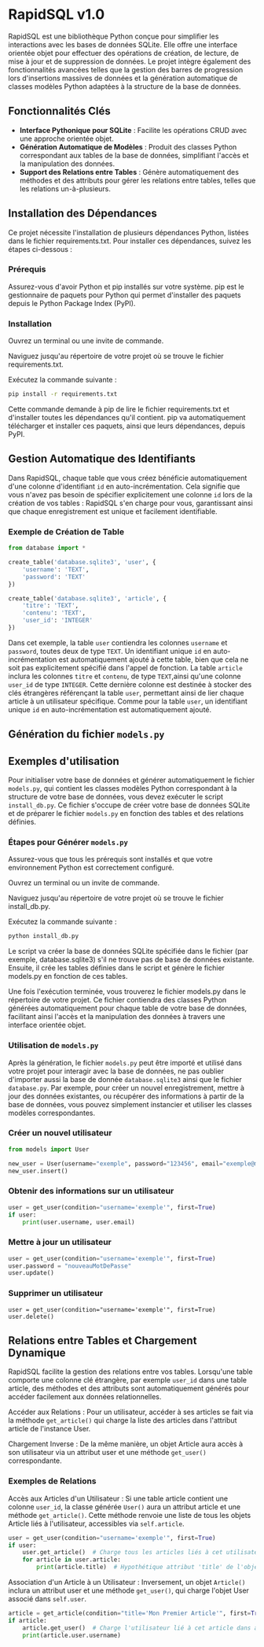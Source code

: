 # RapidSQL v1.0

RapidSQL est une bibliothèque Python conçue pour simplifier les interactions avec les bases de données SQLite. Elle offre une interface orientée objet pour effectuer des opérations de création, de lecture, de mise à jour et de suppression de données. Le projet intègre également des fonctionnalités avancées telles que la gestion des barres de progression lors d'insertions massives de données et la génération automatique de classes modèles Python adaptées à la structure de la base de données.

## Fonctionnalités Clés

- **Interface Pythonique pour SQLite** : Facilite les opérations CRUD avec une approche orientée objet.
- **Génération Automatique de Modèles** : Produit des classes Python correspondant aux tables de la base de données, simplifiant l'accès et la manipulation des données.
- **Support des Relations entre Tables** : Génère automatiquement des méthodes et des attributs pour gérer les relations entre tables, telles que les relations un-à-plusieurs.

## Installation des Dépendances 

Ce projet nécessite l'installation de plusieurs dépendances Python, listées dans le fichier requirements.txt. Pour installer ces dépendances, suivez les étapes ci-dessous :

### Prérequis

Assurez-vous d'avoir Python et pip installés sur votre système. pip est le gestionnaire de paquets pour Python qui permet d'installer des paquets depuis le Python Package Index (PyPI).

### Installation

Ouvrez un terminal ou une invite de commande.

Naviguez jusqu'au répertoire de votre projet où se trouve le fichier requirements.txt.

Exécutez la commande suivante :

```bash
pip install -r requirements.txt
```

Cette commande demande à pip de lire le fichier requirements.txt et d'installer toutes les dépendances qu'il contient. pip va automatiquement télécharger et installer ces paquets, ainsi que leurs dépendances, depuis PyPI.

## Gestion Automatique des Identifiants

Dans RapidSQL, chaque table que vous créez bénéficie automatiquement d'une colonne d'identifiant `id` en auto-incrémentation. Cela signifie que vous n'avez pas besoin de spécifier explicitement une colonne `id` lors de la création de vos tables : RapidSQL s'en charge pour vous, garantissant ainsi que chaque enregistrement est unique et facilement identifiable.

### Exemple de Création de Table

```python
from database import *

create_table('database.sqlite3', 'user', {
    'username': 'TEXT',
    'password': 'TEXT'
})

create_table('database.sqlite3', 'article', {
    'titre': 'TEXT',
    'contenu': 'TEXT',
    'user_id': 'INTEGER'
})
```

Dans cet exemple, la table `user` contiendra les colonnes `username` et `password`, toutes deux de type `TEXT`. Un identifiant unique `id` en auto-incrémentation est automatiquement ajouté à cette table, bien que cela ne soit pas explicitement spécifié dans l'appel de fonction.
La table `article` inclura les colonnes `titre` et `contenu`, de type `TEXT`,ainsi qu'une colonne `user_id` de type `INTEGER`. Cette dernière colonne est destinée à stocker des clés étrangères référençant la table `user`, permettant ainsi de lier chaque article à un utilisateur spécifique. Comme pour la table `user`, un identifiant unique `id` en auto-incrémentation est automatiquement ajouté.

## Génération du fichier `models.py`

## Exemples d'utilisation

Pour initialiser votre base de données et générer automatiquement le fichier `models.py`, qui contient les classes modèles Python correspondant à la structure de votre base de données, vous devez exécuter le script `install_db.py`. Ce fichier s'occupe de créer votre base de données SQLite et de préparer le fichier `models.py` en fonction des tables et des relations définies.

### Étapes pour Générer `models.py`

Assurez-vous que tous les prérequis sont installés et que votre environnement Python est correctement configuré.

Ouvrez un terminal ou un invite de commande.

Naviguez jusqu'au répertoire de votre projet où se trouve le fichier install_db.py.

Exécutez la commande suivante :

```python
python install_db.py
```

Le script va créer la base de données SQLite spécifiée dans le fichier (par exemple, database.sqlite3) s'il ne trouve pas de base de données existante. Ensuite, il crée les tables définies dans le script et génère le fichier models.py en fonction de ces tables.

Une fois l'exécution terminée, vous trouverez le fichier models.py dans le répertoire de votre projet. Ce fichier contiendra des classes Python générées automatiquement pour chaque table de votre base de données, facilitant ainsi l'accès et la manipulation des données à travers une interface orientée objet.

### Utilisation de `models.py`

Après la génération, le fichier `models.py` peut être importé et utilisé dans votre projet pour interagir avec la base de données, ne pas oublier d'importer aussi la base de donnée `database.sqlite3` ainsi que le fichier `database.py`. Par exemple, pour créer un nouvel enregistrement, mettre à jour des données existantes, ou récupérer des informations à partir de la base de données, vous pouvez simplement instancier et utiliser les classes modèles correspondantes.

### Créer un nouvel utilisateur

```python
from models import User

new_user = User(username="exemple", password="123456", email="exemple@mail.com")
new_user.insert()
```

### Obtenir des informations sur un utilisateur

```python
user = get_user(condition="username='exemple'", first=True)
if user:
    print(user.username, user.email)
```

### Mettre à jour un utilisateur

```python
user = get_user(condition="username='exemple'", first=True)
user.password = "nouveauMotDePasse"
user.update()
```

### Supprimer un utilisateur

```pyhton
user = get_user(condition="username='exemple'", first=True)
user.delete()
```

## Relations entre Tables et Chargement Dynamique

RapidSQL facilite la gestion des relations entre vos tables. Lorsqu'une table comporte une colonne clé étrangère, par exemple `user_id` dans une table article, des méthodes et des attributs sont automatiquement générés pour accéder facilement aux données relationnelles.

Accéder aux Relations : Pour un utilisateur, accéder à ses articles se fait via la méthode `get_article()` qui charge la liste des articles dans l'attribut article de l'instance User.

Chargement Inverse : De la même manière, un objet Article aura accès à son utilisateur via un attribut user et une méthode `get_user()` correspondante.

### Exemples de Relations

Accès aux Articles d'un Utilisateur : Si une table article contient une colonne `user_id`, la classe générée `User()` aura un attribut article et une méthode `get_article()`. Cette méthode renvoie une liste de tous les objets Article liés à l'utilisateur, accessibles via `self.article`.

```python
user = get_user(condition="username='exemple'", first=True)
if user:
    user.get_article()  # Charge tous les articles liés à cet utilisateur dans user.article
    for article in user.article:
        print(article.title)  # Hypothétique attribut 'title' de l'objet Article
```        

Association d'un Article à un Utilisateur : Inversement, un objet `Article()` inclura un attribut user et une méthode `get_user()`, qui charge l'objet User associé dans `self.user`.

```python
article = get_article(condition="title='Mon Premier Article'", first=True)
if article:
    article.get_user()  # Charge l'utilisateur lié à cet article dans article.user
    print(article.user.username)
```